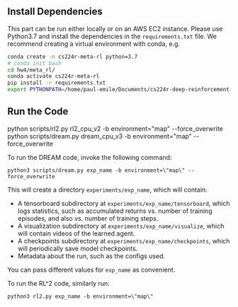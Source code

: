 ## Install Dependencies

This part can be run either locally or on an AWS EC2 instance.
Please use Python3.7 and install the dependencies in the `requirements.txt`
file. We recommend creating a virtual environment with conda, e.g.

```bash
conda create -n cs224r-meta-rl python=3.7
# conda init bash
cd hw4/meta_rl/
conda activate cs224r-meta-rl
pip install -r requirements.txt
export PYTHONPATH=/home/paul-emile/Documents/cs224r-deep-reinforcement-learning-hw4/hw4/meta-rl
```

## Run the Code

python scripts/rl2.py rl2_cpu_v2 -b environment=\"map\" --force_overwrite
python scripts/dream.py dream_cpu_v3 -b environment=\"map\" --force_overwrite

To run the DREAM code, invoke the following command:

```
python3 scripts/dream.py exp_name -b environment=\"map\" --force_overwrite
```

This will create a directory `experiments/exp_name`, which will contain:

- A tensorboard subdirectory at `experiments/exp_name/tensorboard`, which logs
  statistics, such as accumulated returns vs. number of training episodes, and
  also vs. number of training steps.
- A visualization subdirectory at `experiments/exp_name/visualize`, which will
  contain videos of the learned agent.
- A checkpoints subdirectory at `experiments/exp_name/checkpoints`, which will
  periodically save model checkpoints.
- Metadata about the run, such as the configs used.

You can pass different values for `exp_name` as convenient.

To run the RL^2 code, similarly run:

```
python3 rl2.py exp_name -b environment=\"map\"
```
